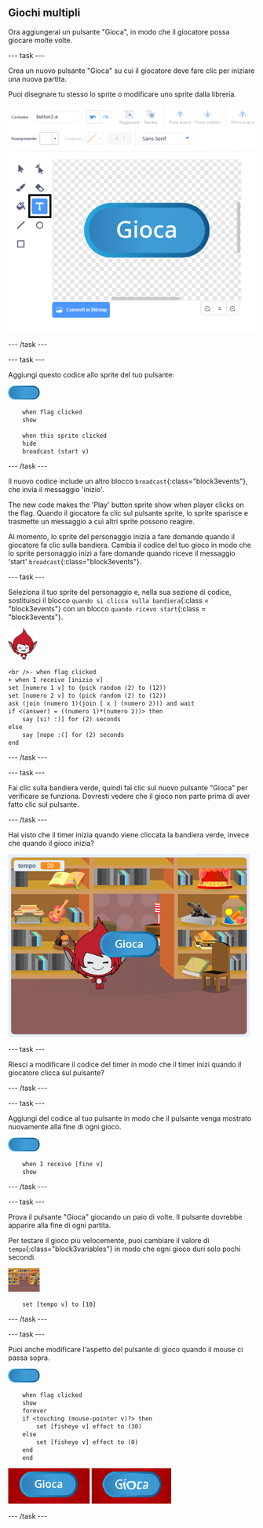 ## Giochi multipli

Ora aggiungerai un pulsante "Gioca", in modo che il giocatore possa giocare molte volte.

\--- task \---

Crea un nuovo pulsante "Gioca" su cui il giocatore deve fare clic per iniziare una nuova partita.

Puoi disegnare tu stesso lo sprite o modificare uno sprite dalla libreria.

![Immagine del pulsante gioca](images/brain-play.png)

\--- /task \---

\--- task \---

Aggiungi questo codice allo sprite del tuo pulsante:

![Sprite pulsante](images/button-sprite.png)

```blocks3
    when flag clicked
    show

    when this sprite clicked
    hide
    broadcast (start v)
```

\--- /task \---

Il nuovo codice include un altro blocco `broadcast`{:class="block3events"}, che invia il messaggio 'inizio'.

The new code makes the 'Play' button sprite show when player clicks on the flag. Quando il giocatore fa clic sul pulsante sprite, lo sprite sparisce e trasmette un messaggio a cui altri sprite possono reagire.

Al momento, lo sprite del personaggio inizia a fare domande quando il giocatore fa clic sulla bandiera. Cambia il codice del tuo gioco in modo che lo sprite personaggio inizi a fare domande quando riceve il messaggio 'start' `broadcast`{:class="block3events"}.

\--- task \---

Seleziona il tuo sprite del personaggio e, nella sua sezione di codice, sostituisci il blocco `quando si clicca sulla bandiera`{:class = "block3events"} con un blocco `quando ricevo start`{:class = "block3events"}.

![Sprite personaggio](images/giga-sprite.png)

```blocks3
<br />- when flag clicked
+ when I receive [inizio v]
set [numero 1 v] to (pick random (2) to (12))
set [numero 2 v] to (pick random (2) to (12))
ask (join (numero 1)(join [ x ] (numero 2))) and wait
if <(answer) = ((numero 1)*(numero 2))> then
    say [si! :)] for (2) seconds
else
    say [nope :(] for (2) seconds
end
```

\--- /task \---

\--- task \---

Fai clic sulla bandiera verde, quindi fai clic sul nuovo pulsante "Gioca" per verificare se funziona. Dovresti vedere che il gioco non parte prima di aver fatto clic sul pulsante.

\--- /task \---

Hai visto che il timer inizia quando viene cliccata la bandiera verde, invece che quando il gioco inizia?

![Il timer è partito](images/brain-timer-bug.png)

\--- task \---

Riesci a modificare il codice del timer in modo che il timer inizi quando il giocatore clicca sul pulsante?

\--- /task \---

\--- task \---

Aggiungi del codice al tuo pulsante in modo che il pulsante venga mostrato nuovamente alla fine di ogni gioco.

![Sprite pulsante](images/button-sprite.png)

```blocks3
    when I receive [fine v]
    show
```

\--- /task \---

\--- task \---

Prova il pulsante "Gioca" giocando un paio di volte. Il pulsante dovrebbe apparire alla fine di ogni partita.

Per testare il gioco più velocemente, puoi cambiare il valore di `tempo`{:class="block3variables"} in modo che ogni gioco duri solo pochi secondi.

![Stage](images/stage-sprite.png)

```blocks3
    set [tempo v] to [10]
```

\--- /task \---

\--- task \---

Puoi anche modificare l'aspetto del pulsante di gioco quando il mouse ci passa sopra.

![Pulsante](images/button-sprite.png)

```blocks3
    when flag clicked
    show
    forever
    if <touching (mouse-pointer v)?> then
        set [fisheye v] effect to (30)
    else
        set [fisheye v] effect to (0)
    end
    end
```

![schermata](images/brain-fisheye.png)

\--- /task \---